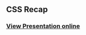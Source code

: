 ## CSS Recap
### [View Presentation online](https://rawgit.com/TelerikAcademy/Slice-and-Dice/master/05.%20CSS-Preprocessors/slides/index.html)
